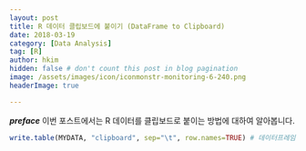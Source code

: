 ```yaml
---
layout: post  
title: R 데이터 클립보드에 붙이기 (DataFrame to Clipboard)  
date: 2018-03-19  
category: [Data Analysis]  
tag: [R]  
author: hkim  
hidden: false # don't count this post in blog pagination  
image: /assets/images/icon/iconmonstr-monitoring-6-240.png
headerImage: true

---
```


***preface*** 이번 포스트에서는 R 데이터를 클립보드로 붙이는 방법에 대하여 알아봅니다.


```r
write.table(MYDATA, "clipboard", sep="\t", row.names=TRUE) # 데이터프레임을 엑셀에 붙여넣을 수 있게 클립보드로 복사
```
